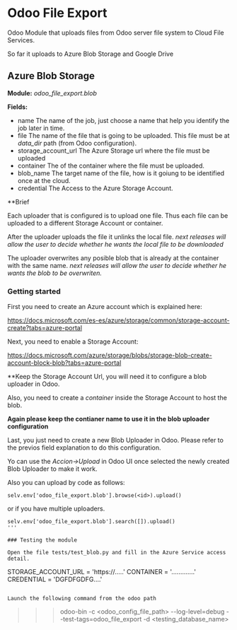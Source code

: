 # Odoo File Export

Odoo Module that uploads files from Odoo server file system to Cloud File Services.

So far it uploads to Azure Blob Storage and Google Drive

## Azure Blob Storage

**Module:** *odoo_file_export.blob*

**Fields:**

- name The name of the job, just choose a name that help you identify the job later in time.
- file The name of the file that is going to be uploaded. This file must be at *data_dir* path (from Odoo configuration).
- storage_account_url The Azure Storage url where the file must be uploaded
- container The of the container where the file must be uploaded.
- blob_name The target name of the file, how is it goiung to be identified once at the cloud.
- credential The Access to the Azure Storage Account.

**Brief

Each uploader that is configured is to upload one file. Thus each file can be uploaded to a different Storage Account or container.

After the uploader uploads the file it unlinks the local file. *next releases will allow the user to decide whether he wants the local file to be downloaded*

The uploader overwrites any posible blob that is already at the container with the same name. *next releases will allow the user to decide whether he wants the blob to be overwriten.*

### Getting started

First you need to create an Azure account which is explained here:

https://docs.microsoft.com/es-es/azure/storage/common/storage-account-create?tabs=azure-portal

Next, you need to enable a Storage Account:

https://docs.microsoft.com/azure/storage/blobs/storage-blob-create-account-block-blob?tabs=azure-portal

**Keep the Storage Account Url, you will need it to configure a blob uploader in Odoo.

Also, you need to create a *container* inside the Storage Account to host the blob. 

**Again please keep the contianer name to use it in the blob uploader configuration**

Last, you just need to create a new Blob Uploader in Odoo. Please refer to the previos field explanation to do this configuration.

Yo can use the *Accion->Upload* in Odoo UI once selected the newly created Blob Uploader to make it work.

Also you can upload by code as follows:

```
selv.env['odoo_file_export.blob'].browse(<id>).upload()
```
or if you have multiple uploaders.
```
selv.env['odoo_file_export.blob'].search([]).upload()
'''
  
### Testing the module

Open the file tests/test_blob.py and fill in the Azure Service access detail.

```
STORAGE_ACCOUNT_URL = 'https://.....'
CONTAINER = '.............'
CREDENTIAL = 'DGFDFGDFG....'
```

Launch the following command from the odoo path
```
>>> odoo-bin -c <odoo_config_file_path> --log-level=debug --test-tags=odoo_file_export -d <testing_database_name>
```




